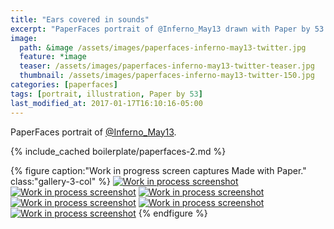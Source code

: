 ```yaml
---
title: "Ears covered in sounds"
excerpt: "PaperFaces portrait of @Inferno_May13 drawn with Paper by 53 on an iPad."
image: 
  path: &image /assets/images/paperfaces-inferno-may13-twitter.jpg 
  feature: *image
  teaser: /assets/images/paperfaces-inferno-may13-twitter-teaser.jpg
  thumbnail: /assets/images/paperfaces-inferno-may13-twitter-150.jpg
categories: [paperfaces]
tags: [portrait, illustration, Paper by 53]
last_modified_at: 2017-01-17T16:10:16-05:00
---
```


PaperFaces portrait of [@Inferno_May13](https://twitter.com/Inferno_May13).

{% include_cached boilerplate/paperfaces-2.md %}

{% figure caption:"Work in progress screen captures Made with Paper." class:"gallery-3-col" %}
[![Work in process screenshot](/assets/images/paperfaces-inferno-may13-process-1-600.jpg)](/assets/images/paperfaces-inferno-may13-process-1-lg.jpg)
[![Work in process screenshot](/assets/images/paperfaces-inferno-may13-process-2-600.jpg)](/assets/images/paperfaces-inferno-may13-process-2-lg.jpg)
[![Work in process screenshot](/assets/images/paperfaces-inferno-may13-process-3-600.jpg)](/assets/images/paperfaces-inferno-may13-process-3-lg.jpg)
[![Work in process screenshot](/assets/images/paperfaces-inferno-may13-process-4-600.jpg)](/assets/images/paperfaces-inferno-may13-process-4-lg.jpg) [![Work in process screenshot](/assets/images/paperfaces-inferno-may13-process-5-600.jpg)](/assets/images/paperfaces-inferno-may13-process-5-lg.jpg)
[![Work in process screenshot](/assets/images/paperfaces-inferno-may13-process-6-600.jpg)](/assets/images/paperfaces-inferno-may13-process-6-lg.jpg)
{% endfigure %}
